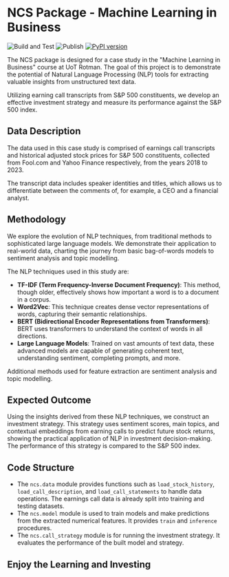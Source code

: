 # NCS Package - Machine Learning in Business

![Build and Test](https://github.com/colingwuyu/rotman_ncs/actions/workflows/python-build.yml/badge.svg)
![Publish](https://github.com/colingwuyu/rotman_ncs/actions/workflows/python-publish.yml/badge.svg)
[![PyPI version](https://badge.fury.io/py/ncs.svg)](https://pypi.org/project/rotman-ncs)

The NCS package is designed for a case study in the "Machine Learning in Business" course at UoT Rotman. The goal of this project is to demonstrate the potential of Natural Language Processing (NLP) tools for extracting valuable insights from unstructured text data.

Utilizing earning call transcripts from S&P 500 constituents, we develop an effective investment strategy and measure its performance against the S&P 500 index.

## Data Description

The data used in this case study is comprised of earnings call transcripts and historical adjusted stock prices for S&P 500 constituents, collected from Fool.com and Yahoo Finance respectively, from the years 2018 to 2023.

The transcript data includes speaker identities and titles, which allows us to differentiate between the comments of, for example, a CEO and a financial analyst.

## Methodology

We explore the evolution of NLP techniques, from traditional methods to sophisticated large language models. We demonstrate their application to real-world data, charting the journey from basic bag-of-words models to sentiment analysis and topic modelling.

The NLP techniques used in this study are:

- **TF-IDF (Term Frequency-Inverse Document Frequency)**: This method, though older, effectively shows how important a word is to a document in a corpus.
- **Word2Vec**: This technique creates dense vector representations of words, capturing their semantic relationships.
- **BERT (Bidirectional Encoder Representations from Transformers)**: BERT uses transformers to understand the context of words in all directions.
- **Large Language Models**: Trained on vast amounts of text data, these advanced models are capable of generating coherent text, understanding sentiment, completing prompts, and more.

Additional methods used for feature extraction are sentiment analysis and topic modelling.

## Expected Outcome

Using the insights derived from these NLP techniques, we construct an investment strategy. This strategy uses sentiment scores, main topics, and contextual embeddings from earning calls to predict future stock returns, showing the practical application of NLP in investment decision-making. The performance of this strategy is compared to the S&P 500 index.

## Code Structure

- The `ncs.data` module provides functions such as `load_stock_history`, `load_call_description`, and `load_call_statements` to handle data operations. The earnings call data is already split into training and testing datasets.
- The `ncs.model` module is used to train models and make predictions from the extracted numerical features. It provides `train` and `inference` procedures.
- The `ncs.call_strategy` module is for running the investment strategy. It evaluates the performance of the built model and strategy.

## Enjoy the Learning and Investing
